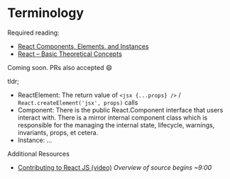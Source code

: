 # Terminology

Required reading:
* [React Components, Elements, and Instances](https://facebook.github.io/react/blog/2015/12/18/react-components-elements-and-instances.html)
* [React – Basic Theoretical Concepts](https://github.com/reactjs/react-basic)

Coming soon. PRs also accepted :smile:

tldr;

* ReactElement: The return value of `<jsx {...props} />` /
  `React.createElement('jsx', props)` calls
* Component: There is the public React.Component interface that users interact
  with. There is a mirror internal component class which is responsible for the
  managing the internal state, lifecycle, warnings, invariants, props, et cetera.
* Instance: ...

Additional Resources
* [Contributing to React JS (video)](https://www.youtube.com/watch?v=wUpPsEcGsg8)
  *Overview of source begins ~9:00*

